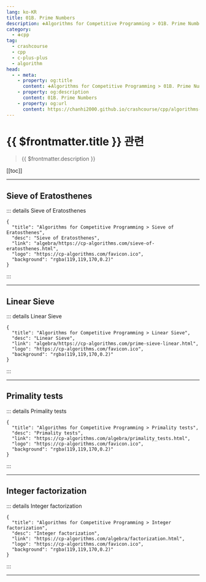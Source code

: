```yaml
---
lang: ko-KR
title: 01B. Prime Numbers
description: ➕Algorithms for Competitive Programming > 01B. Prime Numbers
category:
  - ➕cpp
tag: 
  - crashcourse
  - cpp
  - c-plus-plus
  - algorithm
head:
  - - meta:
    - property: og:title
      content: ➕Algorithms for Competitive Programming > 01B. Prime Numbers
    - property: og:description
      content: 01B. Prime Numbers
    - property: og:url
      content: https://chanhi2000.github.io/crashcourse/cpp/algorithms-for-competitive-programming/01-algebra/01B.html
---
```


# {{ $frontmatter.title }} 관련

> {{ $frontmatter.description }}

[[toc]]

---

## Sieve of Eratosthenes

::: details Sieve of Eratosthenes

```component VPCard
{
  "title": "Algorithms for Competitive Programming > Sieve of Eratosthenes",
  "desc": "Sieve of Eratosthenes",
  "link": "algebra/https://cp-algorithms.com/sieve-of-eratosthenes.html",
  "logo": "https://cp-algorithms.com/favicon.ico",
  "background": "rgba(119,119,170,0.2)"
}
```

:::

---

## Linear Sieve

::: details Linear Sieve

```component VPCard
{
  "title": "Algorithms for Competitive Programming > Linear Sieve",
  "desc": "Linear Sieve",
  "link": "algebra/https://cp-algorithms.com/prime-sieve-linear.html",
  "logo": "https://cp-algorithms.com/favicon.ico",
  "background": "rgba(119,119,170,0.2)"
}
```

:::

---

## Primality tests

::: details Primality tests

```component VPCard
{
  "title": "Algorithms for Competitive Programming > Primality tests",
  "desc": "Primality tests",
  "link": "https://cp-algorithms.com/algebra/primality_tests.html",
  "logo": "https://cp-algorithms.com/favicon.ico",
  "background": "rgba(119,119,170,0.2)"
}
```

:::

---

## Integer factorization

::: details Integer factorization

```component VPCard
{
  "title": "Algorithms for Competitive Programming > Integer factorization",
  "desc": "Integer factorization",
  "link": "https://cp-algorithms.com/algebra/factorization.html",
  "logo": "https://cp-algorithms.com/favicon.ico",
  "background": "rgba(119,119,170,0.2)"
}
```

:::

---

<TagLinks />